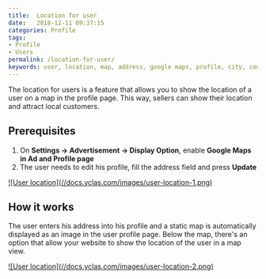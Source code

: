 ```yaml
---
title:  Location for user
date:   2018-12-11 09:37:15
categories: Profile
tags: 
- Profile
- Users
permalink: /location-for-user/
keywords: user, location, map, address, google maps, profile, city, country, region
---
```

The location for users is a feature that allows you to show the location of a user on a map in the profile page. This way, sellers can show their location and attract local customers.

## Prerequisites

1. On **Settings -> Advertisement -> Display Option**, enable **Google Maps in Ad and Profile page**
2. The user needs to edit his profile, fill the address field and press **Update**

<a href="//docs.yclas.com/images/user-location-1" class="thumbnail gallery-item" data-gallery>
![User location](//docs.yclas.com/images/user-location-1.png)
</a>

## How it works

The user enters his address into his profile and a static map is automatically displayed as an image in the user profile page. Below the map, there's an option that allow your website to show the location of the user in a map view. 

<a href="//docs.yclas.com/images/user-location-2" class="thumbnail gallery-item" data-gallery>
![User location](//docs.yclas.com/images/user-location-2.png)
</a>



